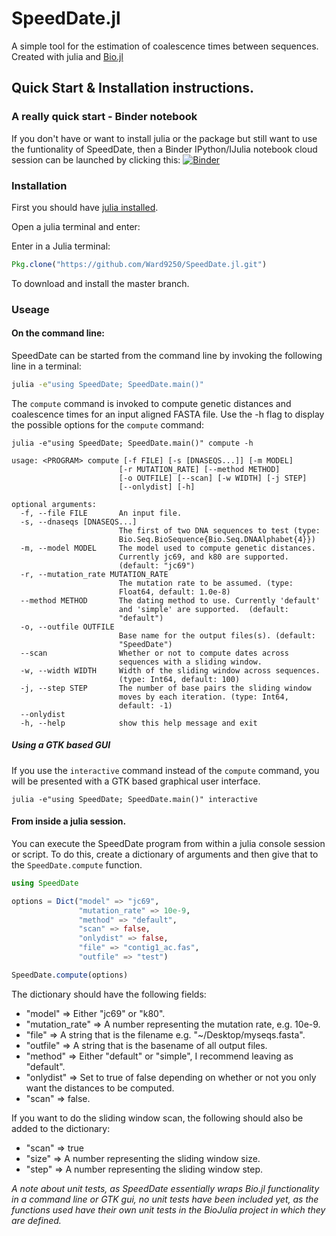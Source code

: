 # SpeedDate.jl

A simple tool for the estimation of coalescence times between sequences.
Created with julia and [Bio.jl](https://github.com/BioJulia/Bio.jl)

## Quick Start & Installation instructions.

### A really quick start - Binder notebook

If you don't have or want to install julia or the package but still want to use
the funtionality of SpeedDate, then a Binder IPython/IJulia notebook cloud
session can be launched by clicking this: [![Binder](http://mybinder.org/badge.svg)](http://mybinder.org:/repo/ward9250/sd_binder)

### Installation

First you should have [julia installed](https://github.com/JuliaLang/julia).

Open a julia terminal and enter:

Enter in a Julia terminal:
```julia
Pkg.clone("https://github.com/Ward9250/SpeedDate.jl.git")
```
To download and install the master branch.

### Useage

#### On the command line:

SpeedDate can be started from the command line by invoking the following line in
a terminal:

```sh
julia -e"using SpeedDate; SpeedDate.main()"
```

The `compute` command is invoked to compute genetic distances and coalescence times
for an input aligned FASTA file. Use the -h flag to display the possible options
for the `compute` command:

```
julia -e"using SpeedDate; SpeedDate.main()" compute -h

usage: <PROGRAM> compute [-f FILE] [-s [DNASEQS...]] [-m MODEL]
                        [-r MUTATION_RATE] [--method METHOD]
                        [-o OUTFILE] [--scan] [-w WIDTH] [-j STEP]
                        [--onlydist] [-h]

optional arguments:
  -f, --file FILE       An input file.
  -s, --dnaseqs [DNASEQS...]
                        The first of two DNA sequences to test (type:
                        Bio.Seq.BioSequence{Bio.Seq.DNAAlphabet{4}})
  -m, --model MODEL     The model used to compute genetic distances.
                        Currently jc69, and k80 are supported.
                        (default: "jc69")
  -r, --mutation_rate MUTATION_RATE
                        The mutation rate to be assumed. (type:
                        Float64, default: 1.0e-8)
  --method METHOD       The dating method to use. Currently 'default'
                        and 'simple' are supported.  (default:
                        "default")
  -o, --outfile OUTFILE
                        Base name for the output files(s). (default:
                        "SpeedDate")
  --scan                Whether or not to compute dates across
                        sequences with a sliding window.
  -w, --width WIDTH     Width of the sliding window across sequences.
                        (type: Int64, default: 100)
  -j, --step STEP       The number of base pairs the sliding window
                        moves by each iteration. (type: Int64,
                        default: -1)
  --onlydist
  -h, --help            show this help message and exit
```

##### Using a GTK based GUI

If you use the `interactive` command instead of the `compute` command, you will
be presented with a GTK based graphical user interface.

```
julia -e"using SpeedDate; SpeedDate.main()" interactive
```

#### From inside a julia session.
You can execute the SpeedDate program from within a julia console session or
script. To do this, create a dictionary of arguments and then give that to the
`SpeedDate.compute` function.

```julia
using SpeedDate

options = Dict("model" => "jc69",
               "mutation_rate" => 10e-9,
               "method" => "default",
               "scan" => false,
               "onlydist" => false,
               "file" => "contig1_ac.fas",
               "outfile" => "test")

SpeedDate.compute(options)
```

The dictionary should have the following fields:

- "model" => Either "jc69" or "k80".
- "mutation_rate" => A number representing the mutation rate, e.g. 10e-9.
- "file" => A string that is the filename e.g. "~/Desktop/myseqs.fasta".
- "outfile" => A string that is the basename of all output files.
- "method" => Either "default" or "simple", I recommend leaving as "default".
- "onlydist" => Set to true of false depending on whether or not you only want the distances to be computed.
- "scan" => false.

If you want to do the sliding window scan, the following should also be added to
the dictionary:

- "scan" => true
- "size" => A number representing the sliding window size.
- "step" => A number representing the sliding window step.

_A note about unit tests, as SpeedDate essentially wraps Bio.jl functionality in a command line or GTK gui, no unit tests have been included yet, as the functions used have their own unit tests in the BioJulia project in which they are defined._
